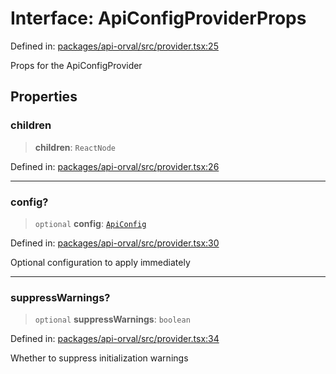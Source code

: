 # Interface: ApiConfigProviderProps

Defined in: [packages/api-orval/src/provider.tsx:25](https://github.com/the-inconvenience-store/mono-example/blob/a3e1f4667d455f254c4a536af743fc2dff215781/packages/api-orval/src/provider.tsx#L25)

Props for the ApiConfigProvider

## Properties

### children

> **children**: `ReactNode`

Defined in: [packages/api-orval/src/provider.tsx:26](https://github.com/the-inconvenience-store/mono-example/blob/a3e1f4667d455f254c4a536af743fc2dff215781/packages/api-orval/src/provider.tsx#L26)

***

### config?

> `optional` **config**: [`ApiConfig`](ApiConfig.md)

Defined in: [packages/api-orval/src/provider.tsx:30](https://github.com/the-inconvenience-store/mono-example/blob/a3e1f4667d455f254c4a536af743fc2dff215781/packages/api-orval/src/provider.tsx#L30)

Optional configuration to apply immediately

***

### suppressWarnings?

> `optional` **suppressWarnings**: `boolean`

Defined in: [packages/api-orval/src/provider.tsx:34](https://github.com/the-inconvenience-store/mono-example/blob/a3e1f4667d455f254c4a536af743fc2dff215781/packages/api-orval/src/provider.tsx#L34)

Whether to suppress initialization warnings
